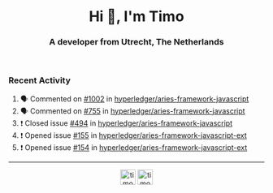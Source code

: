 <h1 align="center">Hi 👋, I'm Timo</h1>
<h3 align="center">A developer from Utrecht, The Netherlands</h3>
<br/>
<!-- https://github.com/rahuldkjain/github-profile-readme-generator --!>

<!--  <p align="left"><img src="https://github-readme-stats.vercel.app/api?username=timoglastra&show_icons=true&count_private=true&" alt="timoglastra" /></p> --!>

<!--
Github language stats
<p align="left"><img src="https://github-readme-stats.vercel.app/api/top-langs/?username=timoglastra&layout=compact" alt="timoglastra" /><p>
-->

<!-- Codestats language stats -->
<!-- <p align="left"><img src="https://codestats-readme.vercel.app/api/top-langs/?username=timoglastra&layout=compact&language_count=12" alt="timoglastra" /><p>    --!>
  
<h3>Recent Activity</h3>

<!--START_SECTION:activity-->
1. 🗣 Commented on [#1002](https://github.com/hyperledger/aries-framework-javascript/issues/1002) in [hyperledger/aries-framework-javascript](https://github.com/hyperledger/aries-framework-javascript)
2. 🗣 Commented on [#755](https://github.com/hyperledger/aries-framework-javascript/issues/755) in [hyperledger/aries-framework-javascript](https://github.com/hyperledger/aries-framework-javascript)
3. ❗️ Closed issue [#494](https://github.com/hyperledger/aries-framework-javascript/issues/494) in [hyperledger/aries-framework-javascript](https://github.com/hyperledger/aries-framework-javascript)
4. ❗️ Opened issue [#155](https://github.com/hyperledger/aries-framework-javascript-ext/issues/155) in [hyperledger/aries-framework-javascript-ext](https://github.com/hyperledger/aries-framework-javascript-ext)
5. ❗️ Opened issue [#154](https://github.com/hyperledger/aries-framework-javascript-ext/issues/154) in [hyperledger/aries-framework-javascript-ext](https://github.com/hyperledger/aries-framework-javascript-ext)
<!--END_SECTION:activity-->

---

<p align="center">
<a href="https://twitter.com/timoglastra" target="blank"><img align="center" src="https://cdn.jsdelivr.net/npm/simple-icons@3.0.1/icons/twitter.svg" alt="timoglastra" height="30" width="30" /></a>
<a href="https://linkedin.com/in/timoglastra" target="blank"><img align="center" src="https://cdn.jsdelivr.net/npm/simple-icons@3.0.1/icons/linkedin.svg" alt="timoglastra" height="30" width="30" /></a>
</p>



